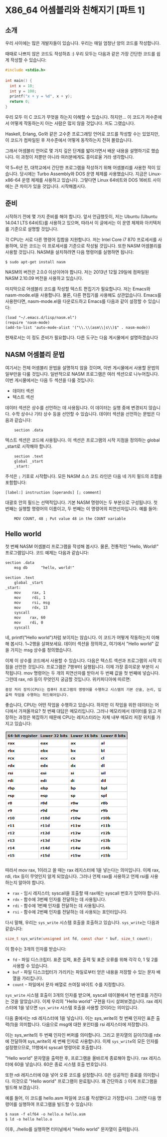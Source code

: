 # X86_64 어셈블리와 친해지기 [파트 1]

## 소개

우리 사이에는 많은 개발자들이 있습니다. 우리는 매일 엄청난 양의 코드를 작성합니다.

때때로 나쁘지 않은 코드도 작성하죠 :) 우리 모두는 다음과 같은 가장 간단한 코드를 쉽게 작성할 수 있습니다:

```c
#include <stdio.h>

int main() {
  int x = 10;
  int y = 100;
  printf("x + y = %d", x + y);
  return 0;
}
```

우리 모두 이 C 코드가 무엇을 하는지 이해할 수 있습니다. 
하지만... 이 코드가 저수준에서 어떻게 작동하는지 아는 사람은 많지 않을 것입니다. 
저도 그랬습니다.

Haskell, Erlang, Go와 같은 고수준 프로그래밍 언어로 코드를 작성할 수는 있었지만, 
이 코드가 컴파일된 후 저수준에서 어떻게 동작하는지 전혀 몰랐습니다.

그래서 어셈블리 언어로 몇 가지 깊은 단계를 밟아가면서 배운 내용을 설명하기로 했습니다. 
이 과정이 저뿐만 아니라 여러분에게도 흥미로울 거라 생각합니다.

약 5~6년 전, 대학교에서 간단한 프로그램을 작성하기 위해 어셈블리를 사용한 적이 있습니다. 
당시에는 Turbo Assembly와 DOS 운영 체제를 사용했습니다. 지금은 Linux-x86-64 운영 체제를 사용하고 있습니다. 그렇다면 Linux 64비트와 DOS 16비트 사이에는 큰 차이가 있을 것입니다. 시작해봅시다.

## 준비

시작하기 전에 몇 가지 준비를 해야 합니다. 
앞서 언급했듯이, 저는 Ubuntu (Ubuntu 14.04.1 LTS 64비트)를 사용하고 있으며, 따라서 이 글에서는 이 운영 체제와 아키텍처를 기준으로 설명할 것입니다. 

각 CPU는 서로 다른 명령어 집합을 지원합니다. 저는 Intel Core i7 870 프로세서를 사용하며, 모든 코드는 이 프로세서를 기준으로 작성될 것입니다. 
또한 NASM 어셈블리를 사용할 것입니다. NASM을 설치하려면 다음 명령어를 실행하면 됩니다:

```
$ sudo apt-get install nasm
```

NASM의 버전은 2.0.0 이상이어야 합니다.
저는 2013년 12월 29일에 컴파일된 NASM 2.10.09 버전을 사용하고 있습니다.

마지막으로 어셈블리 코드를 작성할 텍스트 편집기가 필요합니다. 저는 Emacs와 nasm-mode.el을 사용합니다.
물론, 다른 편집기를 사용해도 상관없습니다.
Emacs를 사용한다면, nasm-mode.el을 다운로드하고 Emacs를 다음과 같이 설정할 수 있습니다:

```elisp
(load "~/.emacs.d/lisp/nasm.el")
(require 'nasm-mode)
(add-to-list 'auto-mode-alist '("\\.\\(asm\\|s\\)$" . nasm-mode))
```
현재로서는 이 정도 준비가 필요합니다. 다른 도구는 다음 게시물에서 설명하겠습니다

## NASM 어셈블리 문법

여기서는 전체 어셈블리 문법을 설명하지 않을 것이며, 이번 게시물에서 사용할 문법의 일부만을 다룰 것입니다.
일반적으로 NASM 프로그램은 여러 섹션으로 나누어집니다. 이번 게시물에서는 다음 두 섹션을 다룰 것입니다:

* 데이터 섹션
* 텍스트 섹션
  
데이터 섹션은 상수를 선언하는 데 사용됩니다. 이 데이터는 실행 중에 변경되지 않습니다. 수학 상수나 기타 상수 등을 선언할 수 있습니다. 데이터 섹션을 선언하는 문법은 다음과 같습니다:

```assembly
    section .data
```

텍스트 섹션은 코드에 사용됩니다. 이 섹션은 프로그램의 시작 지점을 정의하는 global _start로 시작해야 합니다.

```assembly
    section .text
    global _start
    _start:
```

주석은 `;` 기호로 시작합니다. 모든 NASM 소스 코드 라인은 다음 네 가지 필드의 조합을 포함합니다:

```
[label:] instruction [operands] [; comment]
```

대괄호 안의 필드는 선택적입니다. 기본 NASM 명령어는 두 부분으로 구성됩니다. 첫 번째는 실행할 명령어의 이름이고, 두 번째는 이 명령어의 피연산자입니다. 예를 들어:

```assembly
    MOV COUNT, 48 ; Put value 48 in the COUNT variable
```

## Hello world

첫 번째 NASM 어셈블리 프로그램을 작성해 봅시다. 물론, 전통적인 "Hello, World!" 프로그램입니다. 코드 예제는 다음과 같습니다:

```assembly
section .data
    msg db      "hello, world!"

section .text
    global _start
_start:
    mov     rax, 1
    mov     rdi, 1
    mov     rsi, msg
    mov     rdx, 13
    syscall
    mov    rax, 60
    mov    rdi, 0
    syscall
```

네, printf("Hello world")처럼 보이지는 않습니다.
이 코드가 어떻게 작동하는지 이해해 봅시다. 1~2행을 살펴보세요. 데이터 섹션을 정의하고, 여기에서 "Hello world" 값을 가지는 msg 상수를 정의했습니다.

이제 이 상수를 코드에서 사용할 수 있습니다. 다음은 텍스트 섹션과 프로그램의 시작 지점을 선언한 것입니다. 프로그램은 7행부터 실행됩니다. 이제 가장 흥미로운 부분이 시작됩니다.
mov 명령어는 두 개의 피연산자를 받아서 두 번째 값을 첫 번째에 넣습니다. 그런데 rax, rdi 등이 무엇인지 궁금할 것입니다. 위키피디아에 따르면:

```
중앙 처리 장치(CPU)는 컴퓨터 프로그램의 명령어를 수행하고 시스템의 기본 산술, 논리, 입출력 작업을 수행하는 하드웨어입니다.
```

좋습니다, CPU는 어떤 작업을 수행하고 있습니다. 
하지만 이 작업을 위한 데이터는 어디에서 가져올까요? 첫 번째 대답은 메모리입니다.
그러나 메모리에서 데이터를 읽고 저장하는 과정은 복잡하기 때문에 CPU는 레지스터라는 자체 내부 메모리 저장 위치를 가지고 있습니다:

![registers](/content/assets/registers.png)

따라서 mov rax, 1이라고 쓸 때는 rax 레지스터에 1을 넣는다는 의미입니다. 
이제 rax, rdi, rbx 등이 무엇인지 알게 되었습니다. 그러나 언제 rax를 사용하고 언제 rsi를 사용하는지 알아야 합니다.

* `rax` - 임시 레지스터; syscall을 호출할 때 rax에는 syscall 번호가 있어야 합니다.
* `rdx` - 함수에 3번째 인자를 전달하는 데 사용됩니다.
* `rdi` - 함수에 1번째 인자를 전달하는 데 사용됩니다.
* `rsi` - 함수에 2번째 인자를 전달하는 데 사용되는 포인터입니다.

다시 말해, 우리는 `sys_write` 시스템 호출을 호출하고 있습니다. `sys_write`는 다음과 같습니다:

```C
size_t sys_write(unsigned int fd, const char * buf, size_t count);
```

이 함수는 3개의 인자를 받습니다:

* `fd` - 파일 디스크립터. 표준 입력, 표준 출력 및 표준 오류를 위해 각각 0, 1 및 2를 사용할 수 있습니다.
* `buf` - 파일 디스크립터가 가리키는 파일로부터 얻은 내용을 저장할 수 있는 문자 배열을 가리킵니다.
* `count` - 파일에서 문자 배열로 쓰여질 바이트 수를 지정합니다.

`sys_write` 시스템 호출이 3개의 인자를 받으며, syscall 테이블에서 1번 번호를 가진다는 것을 알았습니다.
이제 우리의 "Hello world" 구현을 다시 살펴보겠습니다. rax 레지스터에 1을 넣으면 `sys_write` 시스템 호출을 사용할 것이라는 의미입니다.

다음 줄에서는 rdi 레지스터에 1을 넣습니다. 이는 sys_write의 첫 번째 인자인 표준 출력(1)을 의미합니다.
다음으로 msg에 대한 포인터를 rsi 레지스터에 저장합니다.

이는 sys_write의 두 번째 인자인 버퍼를 의미합니다.
그리고 문자열의 길이(13)를 rdx에 전달하여 sys_write의 세 번째 인자로 사용합니다. 이제 `sys_write`의 모든 인자를 설정했으므로, 11행에서 syscall 명령어로 호출합니다.

"Hello world" 문자열을 출력한 후, 프로그램을 올바르게 종료해야 합니다.
rax 레지스터에 60을 넣습니다. 60은 종료 시스템 호출 번호입니다.

또한 rdi 레지스터에 0을 넣어 오류 코드를 설정합니다. 0은 성공적인 종료를 의미합니다. 
이것으로 "Hello world" 프로그램이 완료됩니다. 꽤 간단하죠 :) 이제 프로그램을 빌드해 보겠습니다. 

예를 들어, 이 코드를 hello.asm 파일에 코드를 작성했다고 가정합시다.
그러면 다음 명령어를 실행하여 프로그램을 빌드할 수 있습니다:

```
$ nasm -f elf64 -o hello.o hello.asm
$ ld -o hello hello.o
```

이후, ./hello를 실행하면 터미널에서 "Hello world" 문자열이 출력됩니다.
